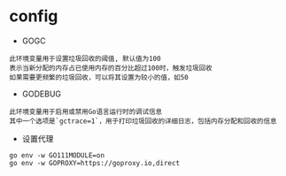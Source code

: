 # config

- GOGC
```shell
此环境变量用于设置垃圾回收的阈值, 默认值为100
表示当新分配的内存占已使用内存的百分比超过100时，触发垃圾回收
如果需要更频繁的垃圾回收，可以将其设置为较小的值，如50
```

- GODEBUG
```shell
此环境变量用于启用或禁用Go语言运行时的调试信息
其中一个选项是`gctrace=1`，用于打印垃圾回收的详细日志，包括内存分配和回收的信息
```

- 设置代理
```shell
go env -w GO111MODULE=on
go env -w GOPROXY=https://goproxy.io,direct
```
